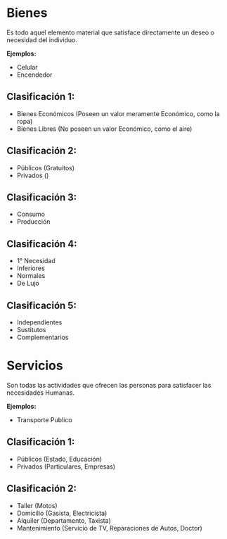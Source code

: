 # Bienes
Es todo aquel elemento material que satisface directamente un deseo o necesidad del individuo.

**Ejemplos:**
- Celular
- Encendedor
## Clasificación 1:
- Bienes Económicos (Poseen un valor meramente Económico, como la ropa)
- Bienes Libres (No poseen un valor Económico, como el aire)
## Clasificación 2:
- Públicos (Gratuitos)
- Privados ()
## Clasificación 3:
- Consumo
- Producción
## Clasificación 4:
- 1° Necesidad
- Inferiores
- Normales
- De Lujo
## Clasificación 5:
- Independientes
- Sustitutos
- Complementarios
# Servicios
Son todas las actividades que ofrecen las personas para satisfacer las necesidades Humanas.

**Ejemplos:**
- Transporte Publico
## Clasificación 1:
- Públicos (Estado, Educación)
- Privados (Particulares, Empresas)
## Clasificación 2:
- Taller (Motos)
- Domicilio (Gasista, Electricista)
- Alquiler (Departamento, Taxista)
- Mantenimiento (Servicio de TV, Reparaciones de Autos, Doctor)